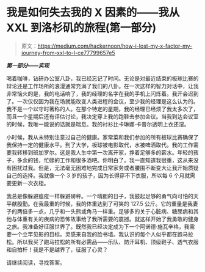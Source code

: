 # 我是如何失去我的 X 因素的——我从 XXL 到洛杉矶的旅程(第一部分)

> 原文：<https://medium.com/hackernoon/how-i-lost-my-x-factor-my-journey-from-xxl-to-l-ce77799657e5>

***第一部分——实现***

喝着咖啡，钻研办公室八卦，我已经忘记了时间。无论是对最近结束的板球比赛的辩论还是工作场所的浪漫通常充满了我们的八卦。在一次这样的智力对话中，让我非常恼火的是，我的电话响了，我的经理的名字在我的手机上闪烁着。我开会迟到了。一次仅仅因为我在场就能改变人类进程的会议，至少我的经理是这么认为的。我不是一个以守时著称的人。在那个特定的星期，我的经理已经烦了我太多次了，而且一个星期后还有评估讨论，我决定穿上我的跑鞋去参加会议。当我到达会议室的时候，我唯一能说的话就是喘息。我的衬衫比卡琳娜·卡普尔透明上衣还湿。

小时候，我从未特别注意过自己的健康。家常菜和我们参加的所有板球比赛确保了我保持一定的健康水平。到了大学，板球被电影取代，水被啤酒取代。我的工作需要我转移到班加罗尔。这是我人生中第一次离开家，挣着足够多的薪水。年轻的孩子，多余的钱，忙碌的工作和很多酒吧。你明白了。我一直知道我很重，这从来没有困扰过我。但是，无法毫无困难地完成日常家务或者腰围不断变大让我开始质疑自己的选择。我就像一个 3 岁的孩子，因为长得穿不下衣服，所以每 6 个月就需要更新一次衣柜。

我总是像躲避瘟疫一样躲避磅秤。一个晴朗的日子，我鼓起足够的勇气向可怕的天平献殷勤。在我最重的时候，我的体重达到了可笑的 127.5 公斤。它的重量是我妻子的两倍多一点，几乎和一头熊或角马一样重。足够多的关于心脏病、糖尿病和其他与体重有关的疾病的恐怖故事给了我所需要的震撼。就这样开始了我勇敢的健身之旅。我准备好征服世界了。既然我已经决定成为下一个阿诺德·施瓦辛格，我需要一个立竿见影的目标。灵感来自我的脸书墙。我认识的每个人似乎都在跑马拉松。所以我买了跑马拉松的所有必需品——乐队、防汗耳机、顶级鞋子、透气衣服和自拍杆！我是不是越界了，征服了心灵？

请继续阅读，寻找答案。